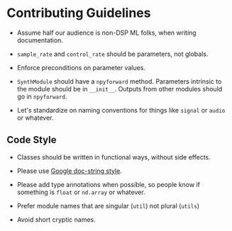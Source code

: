 Contributing Guidelines
=======================

* Assume half our audience is non-DSP ML folks, when writing
documentation.

* `sample_rate` and `control_rate` should be parameters, not globals.

* Enforce preconditions on parameter values.

* `SynthModule` should have a `npyforward` method. Parameters intrinsic
to the module should be in `__init__`. Outputs from other modules
should go in `npyforward`.

* Let's standardize on naming conventions for things like `signal`
or `audio` or whatever.

## Code Style

* Classes should be written in functional ways, without side effects.

* Please use [Google doc-string
style](https://sphinxcontrib-napoleon.readthedocs.io/en/latest/example_google.html).

* Please add type annotations when possible, so people know if something
is `float` or `nd.array` or whatever.

* Prefer module names that are singular (`util`) not plural (`utils`)

* Avoid short cryptic names.
